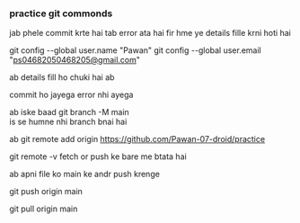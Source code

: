 ### practice git commonds
jab phele commit krte hai tab error ata hai fir hme ye details fille krni hoti hai

git config --global user.name "Pawan"
git config --global user.email "ps04682050468205@gmail.com"

ab details fill ho chuki hai ab 

commit ho jayega error nhi ayega 

ab iske baad
git branch -M main  
is se humne nhi branch bnai hai 

ab 
git remote add origin https://github.com/Pawan-07-droid/practice

git remote -v  fetch or push ke bare me btata hai


ab apni file ko main ke andr push krenge 

git push origin main

git pull origin main